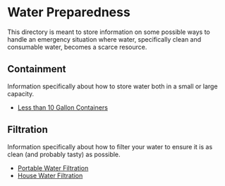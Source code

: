 # Water Preparedness

This directory is meant to store information on some possible ways to handle an emergency situation where water,
specifically clean and consumable water, becomes a scarce resource.

## Containment

Information specifically about how to store water both in a small or large capacity.

* [Less than 10 Gallon Containers](containment/lessThan10GallonContainers.md)

## Filtration

Information specifically about how to filter your water to ensure it is as clean (and probably tasty) as possible.

* [Portable Water Filtration](filtration/portableWaterFiltration.md)
* [House Water Filtration](filtration/houseWaterFiltration.md)